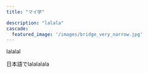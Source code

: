 ```yaml
---
title: "マイ学"

description: "lalala"
cascade:
  featured_image: '/images/bridge_very_narrow.jpg'
---
```


lalalal

日本語でlalalalala